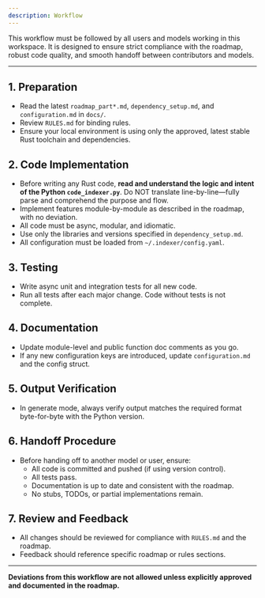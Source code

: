 ```yaml
---
description: Workflow
---
```


This workflow must be followed by all users and models working in this workspace. It is designed to ensure strict compliance with the roadmap, robust code quality, and smooth handoff between contributors and models.

---

## 1. Preparation
- Read the latest `roadmap_part*.md`, `dependency_setup.md`, and `configuration.md` in `docs/`.
- Review `RULES.md` for binding rules.
- Ensure your local environment is using only the approved, latest stable Rust toolchain and dependencies.

## 2. Code Implementation
- Before writing any Rust code, **read and understand the logic and intent of the Python `code_indexer.py`**. Do NOT translate line-by-line—fully parse and comprehend the purpose and flow.
- Implement features module-by-module as described in the roadmap, with no deviation.
- All code must be async, modular, and idiomatic.
- Use only the libraries and versions specified in `dependency_setup.md`.
- All configuration must be loaded from `~/.indexer/config.yaml`.

## 3. Testing
- Write async unit and integration tests for all new code.
- Run all tests after each major change. Code without tests is not complete.

## 4. Documentation
- Update module-level and public function doc comments as you go.
- If any new configuration keys are introduced, update `configuration.md` and the config struct.

## 5. Output Verification
- In generate mode, always verify output matches the required format byte-for-byte with the Python version.

## 6. Handoff Procedure
- Before handing off to another model or user, ensure:
  - All code is committed and pushed (if using version control).
  - All tests pass.
  - Documentation is up to date and consistent with the roadmap.
  - No stubs, TODOs, or partial implementations remain.

## 7. Review and Feedback
- All changes should be reviewed for compliance with `RULES.md` and the roadmap.
- Feedback should reference specific roadmap or rules sections.

---

**Deviations from this workflow are not allowed unless explicitly approved and documented in the roadmap.**
